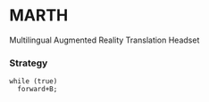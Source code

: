 # MARTH
Multilingual Augmented Reality Translation Headset

### Strategy
```
while (true)
  forward+B;
```
